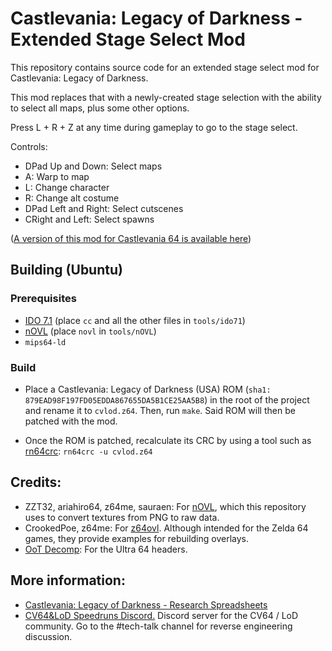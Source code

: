 # Castlevania: Legacy of Darkness - Extended Stage Select Mod

This repository contains source code for an extended stage select mod for Castlevania: Legacy of Darkness.

This mod replaces that with a newly-created stage selection with the ability to select all maps, plus some other options.

Press L + R + Z at any time during gameplay to go to the stage select.

Controls:
* DPad Up and Down: Select maps
* A: Warp to map
* L: Change character
* R: Change alt costume
* DPad Left and Right: Select cutscenes
* CRight and Left: Select spawns

([A version of this mod for Castlevania 64 is available here](https://github.com/moisesPC/cv64_extendedStageSelect))

## Building (Ubuntu)
### Prerequisites
* [IDO 7.1](https://github.com/decompals/ido-static-recomp/releases) (place `cc` and all the other files in `tools/ido71`)
* [nOVL](https://github.com/Bsquo/nOVL/releases) (place `novl` in `tools/nOVL`)
* `mips64-ld`

### Build
* Place a Castlevania: Legacy of Darkness (USA) ROM (`sha1: 879EAD98F197FD05EDDA867655DA5B1CE25AA5B8`) in the root of the project and rename it to `cvlod.z64`. Then, run `make`. Said ROM will then be patched with the mod.

* Once the ROM is patched, recalculate its CRC by using a tool such as [rn64crc](https://www.smwcentral.net/?p=section&a=details&id=8799): `rn64crc -u cvlod.z64`

## Credits:
* ZZT32, ariahiro64, z64me, sauraen: For [nOVL](https://github.com/z64tools/nOVL), which this repository uses to convert textures from PNG to raw data.
* CrookedPoe, z64me: For [z64ovl](https://github.com/CrookedPoe/z64ovl). Although intended for the Zelda 64 games, they provide examples for rebuilding overlays.
* [OoT Decomp](https://github.com/zeldaret/oot): For the Ultra 64 headers.

## More information:
* [Castlevania: Legacy of Darkness - Research Spreadsheets](https://docs.google.com/spreadsheets/d/1lOO1ppSLE1xEmJF2g5O_c2bdmHmL9Y0541WuwihK9q0/edit#gid=733572789)
* [CV64&LoD Speedruns Discord.](https://discord.gg/eKht382) Discord server for the CV64 / LoD community. Go to the #tech-talk channel for reverse engineering discussion.